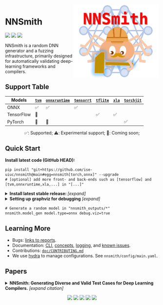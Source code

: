 <div align="center">
    <img src="https://github.com/ganler/nnsmith-logo/raw/master/nnsmith-logo.svg" align="right" height="240"/>
</div>

# NNSmith

[![](https://github.com/ise-uiuc/nnsmith/actions/workflows/ci.yaml/badge.svg)](https://github.com/ise-uiuc/nnsmith/actions/workflows/ci.yaml)
[![](https://img.shields.io/pypi/v/nnsmith?color=g)](https://pypi.org/project/nnsmith/)
[![](https://img.shields.io/pypi/l/nnsmith)](https://github.com/ise-uiuc/nnsmith/blob/main/LICENSE)

NNSmith is a random DNN generator and a fuzzing infrastructure, primarily designed for automatically validating deep-learning frameworks and compilers.

## Support Table

<center>

| Models | [`tvm`](https://github.com/apache/tvm) | [`onnxruntime`](https://github.com/microsoft/onnxruntime) | [`tensorrt`](https://github.com/NVIDIA/TensorRT) | [`tflite`](https://www.tensorflow.org/lite) | [`xla`](https://www.tensorflow.org/xla) | [`torchjit`](https://pytorch.org/docs/stable/jit.html) |
| ------------ | ------------------------------------ | ----------------------------------------------- | ---------------------------------------------- | ----------------------------------------- | ------------------------------------- | ----------------------------------------------------- |
| ONNX         | ✅                                    | ✅                                               | ✅                                              |                                           |                                       |                                                       |
| TensorFlow   | 🔨                                    |                                                 |                                                | ✅                                         | ✅                                     |                                                       |
| PyTorch      | 🔨                                    | 🔨                                               |                                                |                                           |                                       | ✅                                                     |




✅: Supported; ⚠️: Experimental support; 🔨: Coming soon;

</center>

## Quick Start

**Install latest code (GitHub HEAD):**

```shell
pip install "git+https://github.com/ise-uiuc/nnsmith@main#egg=nnsmith[torch,onnx]" --upgrade
# [optional] add more front- and back-ends such as [tensorflow] and [tvm,onnxruntime,xla,...] in "[...]"
```

<details><summary><b>Install latest stable release: </b> <i>[expand]</i></summary>
<div>

```shell
pip install "nnsmith[torch,onnx]" --upgrade
```

</div>
</details>

<details><summary><b>Setting up graphviz for debugging</b> <i>[expand]</i></summary>
<div>

Graphviz provides `dot` for visualizing graphs in nice pictures. But it needs to be installed via the following methods:

```shell
sudo apt-get install graphviz graphviz-dev      # Linux
brew install graphviz                           # MacOS
conda install --channel conda-forge pygraphviz  # Conda
choco install graphviz                          # Windows

pip install pygraphviz  # Final step.
```

Also see [pygraphviz install guidance](https://pygraphviz.github.io/documentation/stable/install.html).

</div>
</details>

```shell
# Generate a random model in "nnsmith_outputs/*"
nnsmith.model_gen model.type=onnx debug.viz=true
```

## Learning More

- Bugs: [links to reports](doc/bugs.md).
- Documentation: [CLI](doc/cli.md), [concepts](doc/concepts.md), [logging](doc/log-and-err.md), and [known issues](doc/known-issues.md).
- Contributions: [`doc/CONTRIBUTING.md`](doc/CONTRIBUTING.md)
- We use [hydra](https://hydra.cc/) to manage configurations. See `nnsmith/config/main.yaml`.

## Papers

<details><summary><b>NNSmith: Generating Diverse and Valid Test Cases for Deep Learning Compilers.</b> <i>[expand citation]</i></summary>
<div>

```bibtex
@inproceedings{liu2023nnsmith,
  title={Nnsmith: Generating diverse and valid test cases for deep learning compilers},
  author={Liu, Jiawei and Lin, Jinkun and Ruffy, Fabian and Tan, Cheng and Li, Jinyang and Panda, Aurojit and Zhang, Lingming},
  booktitle={Proceedings of the 28th ACM International Conference on Architectural Support for Programming Languages and Operating Systems, Volume 2},
  pages={530--543},
  year={2023}
}
```

</div>
</details>

<p align="center">
    <a href="https://dl.acm.org/doi/10.1145/3575693.3575707"><img src="https://img.shields.io/badge/Paper-ASPLOS'23-a55fed.svg"></a>
    <a href="https://arxiv.org/abs/2207.13066"><img src="https://img.shields.io/badge/arXiv-2207.13066-b31b1b.svg"></a>
    <a href="http://nnsmith-asplos.rtfd.io/"><img src="https://img.shields.io/badge/artifact-doc-black.svg"></a>
    <a href="https://github.com/ganler/nnsmith-asplos-artifact"><img src="https://img.shields.io/badge/artifact-git-black.svg"></a>
    <a href="https://doi.org/10.5281/zenodo.7222132"><img src="https://zenodo.org/badge/DOI/10.5281/zenodo.7222132.svg"></a>
</p>
